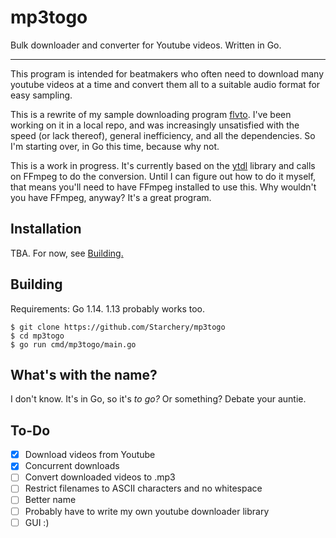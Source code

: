 # mp3togo
<p>Bulk downloader and converter for Youtube videos. Written in Go.</p>

---
This program is intended for beatmakers who often need to download many youtube videos at a time
and convert them all to a suitable audio format for easy sampling.

This is a rewrite of my sample downloading program [flvto](https://github.com/Starchery/flvto). 
I've been working on it in a local repo, and was increasingly unsatisfied with the speed (or lack thereof), 
general inefficiency, and all the dependencies. So I'm starting over, in Go this time, because why not.

This is a work in progress. It's currently based on the [ytdl](https://github.com/rylio/ytdl) library and calls
on FFmpeg to do the conversion. Until I can figure out how to do it myself, that means you'll need to
have FFmpeg installed to use this. Why wouldn't you have FFmpeg, anyway? It's a great program.

## Installation
TBA. For now, see [Building.](https://github.com/Starchery/mp3togo#building)

## Building
Requirements: Go 1.14. 1.13 probably works too.

```
$ git clone https://github.com/Starchery/mp3togo
$ cd mp3togo
$ go run cmd/mp3togo/main.go
```

## What's with the name?
I don't know. It's in Go, so it's *to go?* Or something? Debate your auntie.

## To-Do
- [x] Download videos from Youtube
- [x] Concurrent downloads
- [ ] Convert downloaded videos to .mp3
- [ ] Restrict filenames to ASCII characters and no whitespace
- [ ] Better name
- [ ] Probably have to write my own youtube downloader library
- [ ] GUI :)
